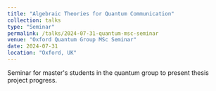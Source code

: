 ```yaml
---
title: "Algebraic Theories for Quantum Communication"
collection: talks
type: "Seminar"
permalink: /talks/2024-07-31-quantum-msc-seminar
venue: "Oxford Quantum Group MSc Seminar"
date: 2024-07-31
location: "Oxford, UK"
---
```


Seminar for master's students in the quantum group to present thesis project progress.

